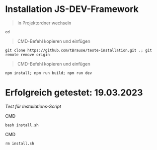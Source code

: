 # Installation JS-DEV-Framework

> In Projektordner wechseln

    cd 

> CMD-Befehl kopieren und einfügen

    git clone https://github.com/tBrause/teste-installation.git .; git remote remove origin

> CMD-Befehl kopieren und einfügen

    npm install; npm run build; npm run dev

# Erfolgreich getestet: 19.03.2023

*Test für Installations-Script*

CMD

    bash install.sh

CMD

    rm install.sh
